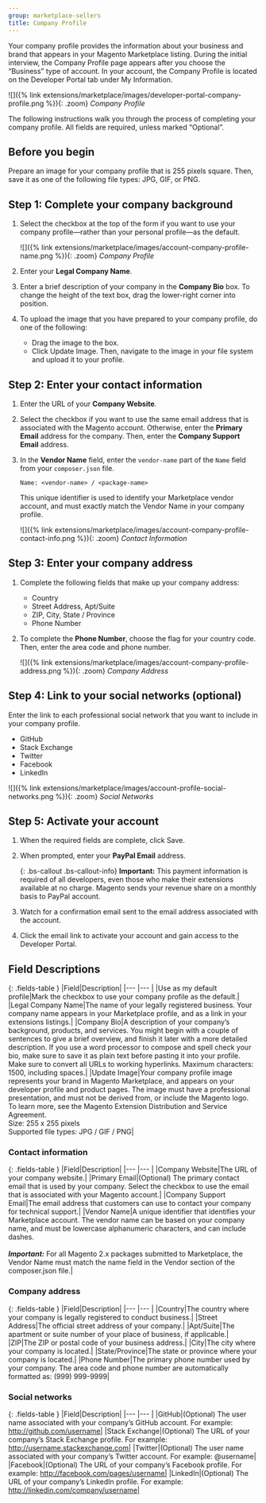 ```yaml
---
group: marketplace-sellers
title: Company Profile
---
```


Your company profile provides the information about your business and brand that appears in your Magento Marketplace listing. During the initial interview, the Company Profile page appears after you choose the “Business” type of account. In your account, the Company Profile is located on the Developer Portal tab under My Information.

![]({% link extensions/marketplace/images/developer-portal-company-profile.png %}){: .zoom}
_Company Profile_

The following instructions walk you through the process of completing your company profile. All fields are required, unless marked “Optional”.

## Before you begin

Prepare an image for your company profile that is 255 pixels square. Then, save it as one of the following file types: JPG, GIF, or PNG.

## Step 1: Complete your company background

1. Select the checkbox at the top of the form if you want to use your company profile—rather than your personal profile—as the default.

    ![]({% link extensions/marketplace/images/account-company-profile-name.png %}){: .zoom}
    _Company Profile_

1. Enter your **Legal Company Name**.

1. Enter a brief description of your company in the **Company Bio** box. To change the height of the text box, drag the lower-right corner into position.

1. To upload the image that you have prepared to your company profile, do one of the following:

   - Drag the image to the box.
   - Click <span class="btn">Update Image</span>. Then, navigate to the image in your file system and upload it to your profile.

## Step 2: Enter your contact information

1. Enter the URL of your **Company Website**.

1. Select the checkbox if you want to use the same email address that is associated with the Magento account. Otherwise, enter the **Primary Email** address for the company. Then, enter the **Company Support Email** address.

1. In the **Vendor Name** field, enter the `vendor-name` part of the `Name` field from your `composer.json` file.

    `Name: <vendor-name> / <package-name>`

    <div class="bs-callout bs-callout-info" markdown="1">
    This unique identifier is used to identify your Marketplace vendor account, and must exactly match the Vendor Name in your company profile.
    </div>

   ![]({% link extensions/marketplace/images/account-company-profile-contact-info.png %}){: .zoom}
   _Contact Information_

## Step 3: Enter your company address

1. Complete the following fields that make up your company address:

    - Country
    - Street Address, Apt/Suite
    - ZIP, City, State / Province
    - Phone Number

1. To complete the **Phone Number**, choose the flag for your country code. Then, enter the area code and phone number.

    ![]({% link extensions/marketplace/images/account-company-profile-address.png %}){: .zoom}
    _Company Address_

## Step 4: Link to your social networks (optional)

Enter the link to each professional social network that you want to include in your company profile.

- GitHub
- Stack Exchange
- Twitter
- Facebook
- LinkedIn

![]({% link extensions/marketplace/images/account-profile-social-networks.png %}){: .zoom}
_Social Networks_

## Step 5: Activate your account

1. When the required fields are complete, click <span class="btn">Save</span>.

1. When prompted, enter your **PayPal Email** address.

    {: .bs-callout .bs-callout-info}
    **Important:** This payment information is required of all developers, even those who make their extensions available at no charge. Magento sends your revenue share on a monthly basis to PayPal account.

1. Watch for a confirmation email sent to the email address associated with the account. 

1. Click the email link to activate your account and gain access to the Developer Portal.

## Field Descriptions

{: .fields-table }
|Field|Description|
|--- |--- |
|Use as my default profile|Mark the checkbox to use your company profile as the default.|
|Legal Company Name|The name of your legally registered business. Your company name appears in your Marketplace profile, and as a link in your extensions listings.|
|Company Bio|A description of your company’s background, products, and services. You might begin with a couple of sentences to give a brief overview, and finish it later with a more detailed description. If you use a word processor to compose and spell check your bio, make sure to save it as plain text before pasting it into your profile. Make sure to convert all URLs to working hyperlinks. Maximum characters: 1500, including spaces.|
|Update Image|Your company profile image represents your brand in Magento Marketplace, and appears on your developer profile and product pages. The image must have a professional presentation, and must not be derived from, or include the Magento logo. To learn more, see the Magento Extension Distribution and Service Agreement. <br/>Size: 255 x 255 pixels <br/>Supported file types: JPG / GIF / PNG|

### Contact information

{: .fields-table }
|Field|Description|
|--- |--- |
|Company Website|The URL of your company website.|
|Primary Email|(Optional) The primary contact email that is used by your company. Select the checkbox to use the email that is associated with your Magento account.|
|Company Support Email|The email address that customers can use to contact your company for technical support.|
|Vendor Name|A unique identifier that identifies your Marketplace account. The vendor name can be based on your company name, and must be lowercase alphanumeric characters, and can include dashes. <br/><br/>**_Important:_** For all Magento 2.x packages submitted to Marketplace, the Vendor Name must match the name field  in the Vendor section of the composer.json file.|

### Company address

{: .fields-table }
|Field|Description|
|--- |--- |
|Country|The country where your company is legally registered to conduct business.|
|Street Address|The official street address of your company.|
|Apt/Suite|The apartment or suite number of your place of business, if applicable.|
|ZIP|The ZIP or postal code of your business address.|
|City|The city where your company is located.|
|State/Province|The state or province where your company is located.|
|Phone Number|The primary phone number used by your company. The area code and phone number are automatically formatted as: (999) 999-9999|

### Social networks

{: .fields-table }
|Field|Description|
|--- |--- |
|GitHub|(Optional) The user name associated with your company’s GitHub account. For example: http://github.com/username|
|Stack Exchange|(Optional) The URL of your company’s Stack Exchange profile. For example: http://username.stackexchange.com|
|Twitter|(Optional) The user name associated with your company’s Twitter account. For example: @username|
|Facebook|(Optional) The URL of your company’s Facebook profile. For example: http://facebook.com/pages/username|
|LinkedIn|(Optional) The URL of your company’s LinkedIn profile. For example: http://linkedin.com/company/username|
